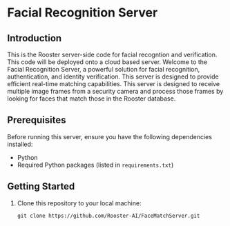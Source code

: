 # Facial Recognition Server

## Introduction

This is the Rooster server-side code for facial recogntion and verification. This code will be deployed onto a cloud based server. 
Welcome to the Facial Recognition Server, a powerful solution for facial recognition, authentication, and identity verification. This server is designed to provide efficient real-time matching capabilities. This server is designed to receive multiple image frames from a security camera and process those frames by looking for faces that match those in the Rooster database.

## Prerequisites

Before running this server, ensure you have the following dependencies installed:

- Python
- Required Python packages (listed in `requirements.txt`)

## Getting Started

1. Clone this repository to your local machine:

   ```shell
   git clone https://github.com/Rooster-AI/FaceMatchServer.git
